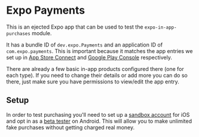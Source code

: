 # Expo Payments

This is an ejected Expo app that can be used to test the `expo-in-app-purchases` module.

It has a bundle ID of `dev.expo.Payments` and an application ID of `com.expo.payments`.
This is important because it matches the app entries we set up in [App Store Connect](https://appstoreconnect.apple.com/)
and [Google Play Console](https://developer.android.com/distribute/console/) respectively.

There are already a few basic in-app products configured there (one for each type).
If you need to change their details or add more you can do so there, just make sure you have permissions to view/edit the app entry.

## Setup

In order to test purchasing you'll need to set up a [sandbox account](https://help.apple.com/app-store-connect/#/dev8b997bee1) for iOS
and opt in as a [beta tester](https://developer.android.com/google/play/billing/billing_testing) on Android.
This will allow you to make unlimited fake purchases without getting charged real money.
